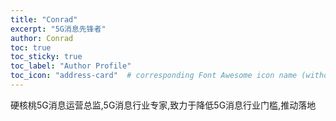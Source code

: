 ```yaml
---
title: "Conrad"
excerpt: "5G消息先锋者"
author: Conrad
toc: true
toc_sticky: true
toc_label: "Author Profile"
toc_icon: "address-card"  # corresponding Font Awesome icon name (without fa prefix)
---
```


硬核桃5G消息运营总监,5G消息行业专家,致力于降低5G消息行业门槛,推动落地
